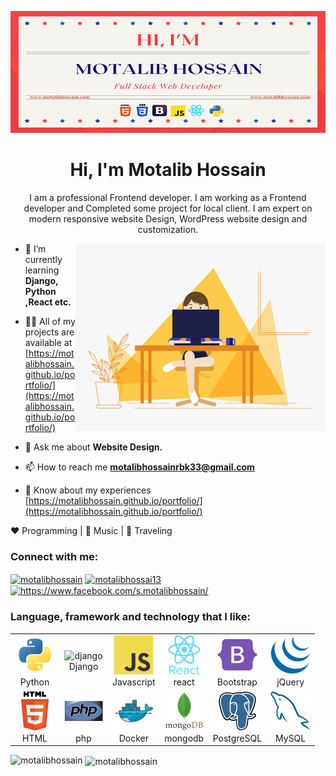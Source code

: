 ![MasterHead](https://github.com/MotalibHossain/MotalibHossain/blob/main/motaibhossain.jpg)
<h1 align="center">Hi, I'm Motalib Hossain</h1>
<p align="center">I am a professional Frontend developer. I am working as a Frontend developer and Completed some project for local client. I am expert on modern responsive website Design, WordPress website design and customization.</p>

 <img text-align="center"   align="right" width="400px" src="https://github.com/MotalibHossain/MotalibHossain/blob/main/code.gif?raw=true" alt="motalibhossain" /> 

- 🌱 I’m currently learning **Django, Python ,React etc.**

- 👨‍💻 All of my projects are available at [https://motalibhossain.github.io/portfolio/](https://motalibhossain.github.io/portfolio/)

- 💬 Ask me about **Website Design.**

- 📫 How to reach me **motalibhossainrbk33@gmail.com**

- 📄 Know about my experiences [https://motalibhossain.github.io/portfolio/](https://motalibhossain.github.io/portfolio/)
<p>❤️ Programming | 🖤 Music | 💙 Traveling</p>

<h3 align="left">Connect with me:</h3>
<p align="left">
<a href="https://linkedin.com/in/motalibhossain" target="blank"><img align="center" src="https://cdn.jsdelivr.net/npm/simple-icons@3.0.1/icons/linkedin.svg" alt="motalibhossain" height="30" width="40" /></a>
<a href="https://twitter.com/motalibhossai13" target="blank"><img align="center" src="https://cdn.jsdelivr.net/npm/simple-icons@3.0.1/icons/twitter.svg" alt="motalibhossai13" height="30" width="40" /></a>
<a href="https://fb.com/https://www.facebook.com/s.motalibhossain/" target="blank"><img align="center" src="https://cdn.jsdelivr.net/npm/simple-icons@3.0.1/icons/facebook.svg" alt="https://www.facebook.com/s.motalibhossain/" height="30" width="40" /></a>
</p>

<h3 align="left">Language, framework and technology that I like:</h3>
<table>
		<tr>
			<td align="center">
				<img alt="python" height=64px src="https://raw.githubusercontent.com/devicons/devicon/master/icons/python/python-original.svg">
				<br>Python
			</td>
			<td align="center">
				<img alt="django" height=64px src="https://cdn.worldvectorlogo.com/logos/django.svg">
				<br>Django
			</td>
			<td align="center">
				<img alt="javascript" height=64px src="https://raw.githubusercontent.com/devicons/devicon/master/icons/javascript/javascript-original.svg">
				<br>Javascript
			</td>
			<td align="center">
				<img src="https://raw.githubusercontent.com/devicons/devicon/master/icons/react/react-original-wordmark.svg" alt="react"height="64"/>
				<br>react
			</td>
			<td align="center">
				<img alt="bootstrap" height=64px src="https://raw.githubusercontent.com/devicons/devicon/master/icons/bootstrap/bootstrap-plain.svg">
				<br>Bootstrap
			</td>
			<td align="center">
				<img alt="jquery" height=64px src="https://raw.githubusercontent.com/devicons/devicon/master/icons/jquery/jquery-original.svg">
				<br>jQuery
			</td>
		</tr>
		<tr>
			<td align="center">
				<img src="https://raw.githubusercontent.com/devicons/devicon/master/icons/html5/html5-original-wordmark.svg" alt="html5" height="64px"/>
				<br>HTML
			</td>
			<td align="center">
				<img src="https://raw.githubusercontent.com/devicons/devicon/master/icons/php/php-original.svg" alt="php" height="64px"/>
				<br>php
			</td>
			<td align="center">
				<img alt="docker" height=64px src="https://raw.githubusercontent.com/devicons/devicon/master/icons/docker/docker-original.svg">
				<br>Docker
			</td>
			<td align="center">
				<img src="https://raw.githubusercontent.com/devicons/devicon/master/icons/mongodb/mongodb-original-wordmark.svg" alt="mongodb"  height="64px"/>
				<br>mongodb
			</td>
			<td align="center">
				<img alt="postgresql" height=64px src="https://raw.githubusercontent.com/devicons/devicon/master/icons/postgresql/postgresql-original.svg">
				<br>PostgreSQL
			</td>
			<td align="center">
				<img alt="mysql" height=64px src="https://raw.githubusercontent.com/devicons/devicon/master/icons/mysql/mysql-original.svg">
				<br>MySQL
			</td>
		</tr>
	</table>
<p><img align="left" src="https://github-readme-stats.vercel.app/api/top-langs?username=motalibhossain&show_icons=true&locale=en&layout=compact" alt="motalibhossain" /></p>

<p >&nbsp;<img align="center" src="https://github-readme-stats.vercel.app/api?username=motalibhossain&show_icons=true&locale=en" alt="motalibhossain" /></p>
